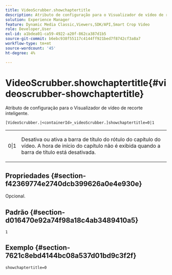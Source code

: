 ```yaml
---
title: VideoScrubber.showchaptertitle
description: Atributo de configuração para o Visualizador de vídeo de recorte inteligente.
solution: Experience Manager
feature: Dynamic Media Classic,Viewers,SDK/API,Smart Crop Video
role: Developer,User
exl-id: a1bdea01-ca59-4922-a20f-862ca387d1b5
source-git-commit: b6ebc938f55117c4144ff921bed7f8742cf3a8a7
workflow-type: tm+mt
source-wordcount: '45'
ht-degree: 4%

---
```


# VideoScrubber.showchaptertitle{#videoscrubber-showchaptertitle}

Atributo de configuração para o Visualizador de vídeo de recorte inteligente.

`[VideoScrubber.|<containerId>_videoScrubber.]showchaptertitle=0|1`

<table id="table_C616483932C2482CA9794DDD7313FD7C"> 
 <tbody> 
  <tr> 
   <td colname="col1"> <p> <span class="codeph"> 0|1</span> </p> </td> 
   <td colname="col2"> <p> Desativa ou ativa a barra de título do rótulo do capítulo do vídeo. A hora de início do capítulo não é exibida quando a barra de título está desativada. </p> </td> 
  </tr> 
 </tbody> 
</table>

## Propriedades {#section-f42369774e2740dcb399626a0e4e930e}

Opcional.

## Padrão {#section-d016470e92a74f98a18c4ab3489410a5}

`1`

## Exemplo {#section-7621c8ebd4144bc08a537d01bd9c3f2f}

```
showchaptertitle=0
```

